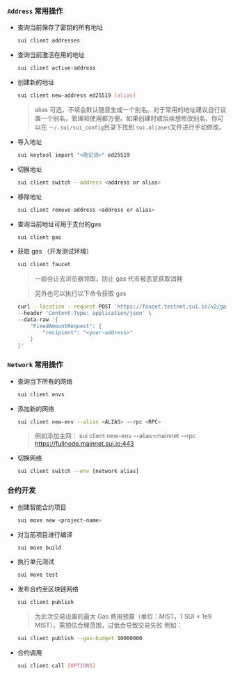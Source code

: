 

### `Address` 常用操作
- 查询当前保存了密钥的所有地址
    ```bash
    sui client addresses
    ```

- 查询当前激活在用的地址
    ```bash
    sui client active-address
    ```

- 创建新的地址
    ```bash
    sui client new-address ed25519 [alias]
    ```
    > alias 可选，不填会默认随意生成一个别名。对于常用的地址建议自行设置一个别名，管理和使用都方便。如果创建时或后续想修改别名，你可以在 `～/.sui/sui_config`目录下找到 `sui.aliases`文件进行手动修改。

- 导入地址
    ```bash
    sui keytool import "<助记词>" ed25519
    ```

- 切换地址
    ```bash
    sui client switch --address <address or alias>
    ```

- 移除地址
    ```bash
    sui client remove-address <address or alias>
    ```

- 查询当前地址可用于支付的gas
    ```bash
    sui client gas
    ```

- 获取 gas （开发测试环境）
    ```bash
    sui client faucet
    ```
    > 一般会让去浏览器领取，防止 gas 代币被恶意获取消耗

    > 另外也可以执行以下命令获取 gas 
    ```bash
    curl --location --request POST 'https://faucet.testnet.sui.io/v2/gas' \
    --header 'Content-Type: application/json' \
    --data-raw '{
        "FixedAmountRequest": {
            "recipient": "<your-address>"
        }
    }'
    ```

### `Network` 常用操作
- 查询当下所有的网络
    ```bash
    sui client envs
    ```

- 添加新的网络
    ```bash
    sui client new-env --alias <ALIAS> --rpc <RPC>
    ```
    > 例如添加主网：
    > sui client new-env --alias=mainnet --rpc https://fullnode.mainnet.sui.io:443


- 切换网络
    ```bash
    sui client switch --env [network alias]
    ```

### 合约开发
- 创建智能合约项目
    ```bash
    sui move new <project-name>
    ```

- 对当前项目进行编译
    ```bash
    sui move build
    ```

- 执行单元测试
    ```bash
    sui move test
    ```

- 发布合约至区块链网络
    ```bash
    sui client publish
    ```
    > 为此次交易设置的最大 Gas 费用预算（单位：MIST，1 SUI = 1e9 MIST）。需预估合理范围，过低会导致交易失败
    例如：
    ```bash
    sui client publish --gas-budget 10000000
    ```

- 合约调用
    ```bash
    sui client call [OPTIONS]
    ```
